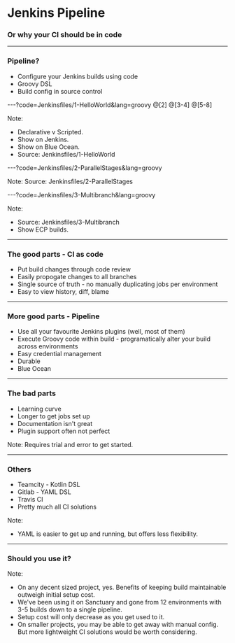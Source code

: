 # Jenkins Pipeline

### Or why your CI should be in code

---

### Pipeline?

* Configure your Jenkins builds using code
* Groovy DSL
* Build config in source control

---?code=Jenkinsfiles/1-HelloWorld&lang=groovy
@[2]
@[3-4]
@[5-8]

Note:
* Declarative v Scripted.
* Show on Jenkins. 
* Show on Blue Ocean. 
* Source: Jenkinsfiles/1-HelloWorld

---?code=Jenkinsfiles/2-ParallelStages&lang=groovy

Note:
Source: Jenkinsfiles/2-ParallelStages

---?code=Jenkinsfiles/3-Multibranch&lang=groovy

Note:
* Source: Jenkinsfiles/3-Multibranch
* Show ECP builds.

---

### The good parts - CI as code

* Put build changes through code review
* Easily propogate changes to all branches
* Single source of truth - no manually duplicating jobs per environment
* Easy to view history, diff, blame

---

### More good parts - Pipeline
* Use all your favourite Jenkins plugins (well, most of them)
* Execute Groovy code within build - programatically alter your build across environments
* Easy credential management
* Durable
* Blue Ocean

---

### The bad parts

* Learning curve
* Longer to get jobs set up
* Documentation isn't great
* Plugin support often not perfect

Note:
Requires trial and error to get started.

---

### Others
* Teamcity - Kotlin DSL
* Gitlab - YAML DSL
* Travis CI
* Pretty much all CI solutions

Note:
* YAML is easier to get up and running, but offers less flexibility.

---

### Should you use it?

Note:
* On any decent sized project, yes. Benefits of keeping build maintainable outweigh initial setup cost.
* We've been using it on Sanctuary and gone from 12 environments with 3-5 builds down to a single pipeline.
* Setup cost will only decrease as you get used to it.
* On smaller projects, you may be able to get away with manual config. But more lightweight CI solutions would be worth considering.